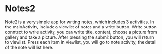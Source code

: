 # Notes2
Note2 is a very simple app for writing notes, which includes 3 activities. In the mainActivity, include a viewlist of notes and a write button. 
Write button conntect to write activity, you can write title, content, choose a picture from gallery and take a picture. After pressing the submit button, 
you will return to viewlist. Press each item in viewlist, you will go to note activity, the detail of the note will list here.
